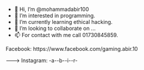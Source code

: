- 👋 Hi, I’m @mohammadabir100
- 👀 I’m interested in programming.
- 🌱 I’m currently learning ethical hacking.
- 💞️ I’m looking to collaborate on ...
- 📫 For contact with me call 01730845859.

<!---
mohammadabir100/mohammadabir100 is a ✨ special ✨ repository because its `README.md mohammadabir.py` (this file) appears on your GitHub profile.
You can click the Preview link to take a look at your changes.
---> Facebook: https://www.facebook.com/gaming.abir.10
---> Instagram: -a--b--i--r-
